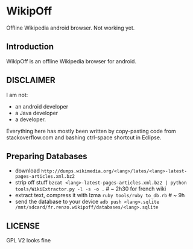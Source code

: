 WikipOff
========

Offline Wikipedia android browser.
Not working yet.

Introduction
------------

WikipOff is an offline Wikipedia browser for android.


DISCLAIMER
----------

I am not:
- an android developer
- a Java developer
- a developer.

Everything here has mostly been written by copy-pasting code from stackoverflow.com and bashing ctrl-space shortcut in Eclipse.


Preparing Databases
-------------------

- download  `http://dumps.wikimedia.org/<lang>/lates/<lang>-latest-pages-articles.xml.bz2`
- strip off stuff `bzcat <lang>-latest-pages-articles.xml.bz2 | python tools/WikiExtractor.py -l -s -o .`   # ~ 2h30 for french wiki
- extract text, compress it with lzma `ruby tools/ruby to_db.rb` # ~ 9h
- send the database to your device `adb push <lang>.sqlite /mnt/sdcard/fr.renzo.wikipoff/databases/<lang>.sqlite`


LICENSE
--------
GPL V2 looks fine
